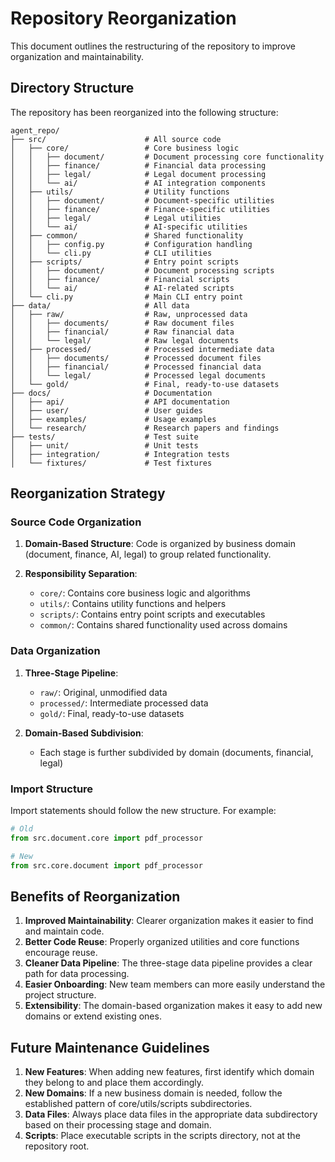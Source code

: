 # Repository Reorganization

This document outlines the restructuring of the repository to improve organization and maintainability.

## Directory Structure

The repository has been reorganized into the following structure:

```
agent_repo/
├── src/                      # All source code
│   ├── core/                 # Core business logic
│   │   ├── document/         # Document processing core functionality
│   │   ├── finance/          # Financial data processing
│   │   ├── legal/            # Legal document processing
│   │   └── ai/               # AI integration components
│   ├── utils/                # Utility functions
│   │   ├── document/         # Document-specific utilities
│   │   ├── finance/          # Finance-specific utilities
│   │   ├── legal/            # Legal utilities
│   │   └── ai/               # AI-specific utilities
│   ├── common/               # Shared functionality
│   │   ├── config.py         # Configuration handling
│   │   └── cli.py            # CLI utilities
│   ├── scripts/              # Entry point scripts
│   │   ├── document/         # Document processing scripts
│   │   ├── finance/          # Financial scripts
│   │   └── ai/               # AI-related scripts
│   └── cli.py                # Main CLI entry point
├── data/                     # All data
│   ├── raw/                  # Raw, unprocessed data
│   │   ├── documents/        # Raw document files
│   │   ├── financial/        # Raw financial data
│   │   └── legal/            # Raw legal documents
│   ├── processed/            # Processed intermediate data
│   │   ├── documents/        # Processed document files
│   │   ├── financial/        # Processed financial data
│   │   └── legal/            # Processed legal documents
│   └── gold/                 # Final, ready-to-use datasets
├── docs/                     # Documentation
│   ├── api/                  # API documentation
│   ├── user/                 # User guides
│   ├── examples/             # Usage examples
│   └── research/             # Research papers and findings
├── tests/                    # Test suite
│   ├── unit/                 # Unit tests
│   ├── integration/          # Integration tests
│   └── fixtures/             # Test fixtures
```

## Reorganization Strategy

### Source Code Organization

1. **Domain-Based Structure**: Code is organized by business domain (document, finance, AI, legal) to group related functionality.

2. **Responsibility Separation**:
   - `core/`: Contains core business logic and algorithms
   - `utils/`: Contains utility functions and helpers
   - `scripts/`: Contains entry point scripts and executables
   - `common/`: Contains shared functionality used across domains

### Data Organization

1. **Three-Stage Pipeline**:
   - `raw/`: Original, unmodified data
   - `processed/`: Intermediate processed data
   - `gold/`: Final, ready-to-use datasets

2. **Domain-Based Subdivision**:
   - Each stage is further subdivided by domain (documents, financial, legal)

### Import Structure

Import statements should follow the new structure. For example:
```python
# Old
from src.document.core import pdf_processor

# New
from src.core.document import pdf_processor
```

## Benefits of Reorganization

1. **Improved Maintainability**: Clearer organization makes it easier to find and maintain code.
2. **Better Code Reuse**: Properly organized utilities and core functions encourage reuse.
3. **Cleaner Data Pipeline**: The three-stage data pipeline provides a clear path for data processing.
4. **Easier Onboarding**: New team members can more easily understand the project structure.
5. **Extensibility**: The domain-based organization makes it easy to add new domains or extend existing ones.

## Future Maintenance Guidelines

1. **New Features**: When adding new features, first identify which domain they belong to and place them accordingly.
2. **New Domains**: If a new business domain is needed, follow the established pattern of core/utils/scripts subdirectories.
3. **Data Files**: Always place data files in the appropriate data subdirectory based on their processing stage and domain.
4. **Scripts**: Place executable scripts in the scripts directory, not at the repository root.